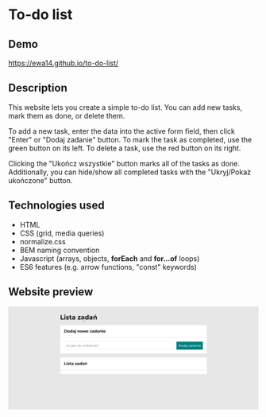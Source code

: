 # To-do list
## Demo
https://ewa14.github.io/to-do-list/
## Description
This website lets you create a simple to-do list. You can add new tasks, mark them as done, or delete them.

To add a new task, enter the data into the active form field, then click "Enter" or "Dodaj zadanie" button.
To mark the task as completed, use the green button on its left. 
To delete a task, use the red button on its right.

Clicking the "Ukończ wszystkie" button marks all of the tasks as done.
Additionally, you can hide/show all completed tasks with the "Ukryj/Pokaż ukończone" button.
## Technologies used
- HTML
- CSS (grid, media queries)
- normalize.css
- BEM naming convention
- Javascript (arrays, objects, **forEach** and **for...of** loops)
- ES6 features (e.g. arrow functions, "const" keywords)
## Website preview
![to-do list preview](images/to-do-list_preview.gif)